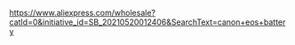 https://www.aliexpress.com/wholesale?catId=0&initiative_id=SB_20210520012406&SearchText=canon+eos+battery
